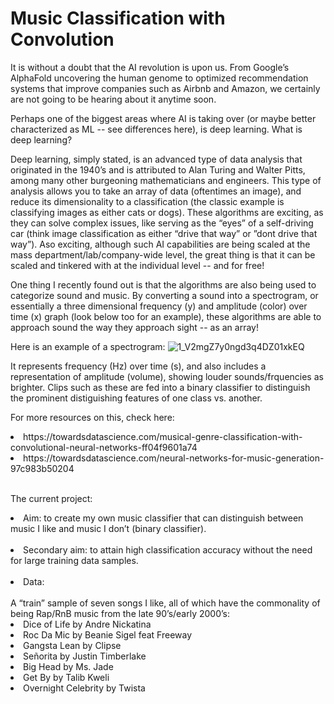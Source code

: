 # Music Classification with Convolution

It is without a doubt that the AI revolution is upon us. From Google’s AlphaFold uncovering the human genome to optimized recommendation systems that improve companies such as Airbnb and Amazon, we certainly are not going to be hearing about it anytime soon.

Perhaps one of the biggest areas where AI is taking over (or maybe better characterized as ML -- see differences here), is deep learning. What is deep learning?

Deep learning, simply stated, is an advanced type of data analysis that originated in the 1940’s and is attributed to Alan Turing and Walter Pitts, among many other burgeoning mathematicians and engineers. This type of analysis allows you to take an array of data (oftentimes an image), and reduce its dimensionality to a classification (the classic example is classifying images as either cats or dogs). These algorithms are exciting, as they can solve complex issues, like serving as the “eyes” of a self-driving car (think image classification as either “drive that way” or ”dont drive that way”). Aso exciting, although such AI capabilities are being scaled at the mass department/lab/company-wide level, the great thing is that it can be scaled and tinkered with at the individual level -- and for free!

One thing I recently found out is that the algorithms are also being used to categorize sound and music. By converting a sound into a spectrogram, or essentially a three dimensional frequency (y) and amplitude (color) over time (x) graph (look below too for an example), these algorithms are able to approach sound the way they approach sight -- as an array! 

Here is an example of a spectrogram:
![1_V2mgZ7y0ngd3q4DZ01xkEQ](https://user-images.githubusercontent.com/52679590/129635984-ca19474e-ee03-45f2-84aa-70ad4e92b9e4.png)


It represents frequency (Hz) over time (s), and also includes a representation of amplitude (volume), showing louder sounds/frquencies as brighter. Clips such as these are fed into a binary classifier to distinguish the prominent distiguishing features of one class vs. another.

For more resources on this, check here:
<li>https://towardsdatascience.com/musical-genre-classification-with-convolutional-neural-networks-ff04f9601a74
<li>https://towardsdatascience.com/neural-networks-for-music-generation-97c983b50204

<br>
<br>

The current project:
<br>
<li>Aim: to create my own music classifier that can distinguish between music I like and music I don’t (binary classifier).
<br>
<br>
<li>Secondary aim: to attain high classification accuracy without the need for large training data samples.
<br>
<br>
<li>Data: 
<br>
<br>
A “train” sample of seven songs I like, all of which have the commonality of being Rap/RnB music from the late 90’s/early 2000’s:
<br>
<li>Dice of Life by Andre Nickatina 
<li>Roc Da Mic by Beanie Sigel feat Freeway
<li>Gangsta Lean by Clipse
<li>Señorita by Justin Timberlake
<li>Big Head by Ms. Jade
<li>Get By by Talib Kweli  
<li>Overnight Celebrity by Twista




